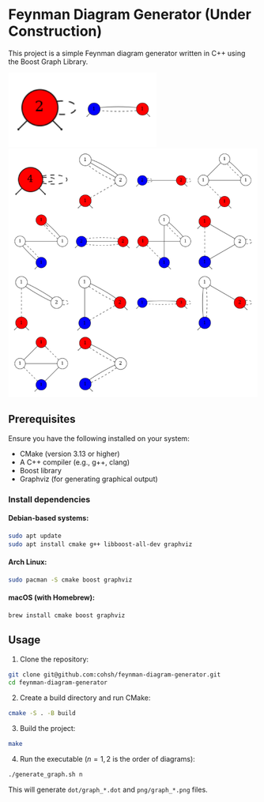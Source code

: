 # Feynman Diagram Generator (Under Construction)

This project is a simple Feynman diagram generator written in C++ using the Boost Graph Library.

<img src="images/first.png" width="300" >

<img src="images/second.png" width="600" >

## Prerequisites

Ensure you have the following installed on your system:
- CMake (version 3.13 or higher)
- A C++ compiler (e.g., g++, clang)
- Boost library
- Graphviz (for generating graphical output)

### Install dependencies
#### Debian-based systems:
```bash
sudo apt update
sudo apt install cmake g++ libboost-all-dev graphviz
```

#### Arch Linux:
```bash
sudo pacman -S cmake boost graphviz
```

#### macOS (with Homebrew):
```bash
brew install cmake boost graphviz
```

## Usage

1. Clone the repository:
```bash
git clone git@github.com:cohsh/feynman-diagram-generator.git
cd feynman-diagram-generator
```

2. Create a build directory and run CMake:
```bash
cmake -S . -B build
```

3. Build the project:
```bash
make
```

4. Run the executable ($n=1,2$ is the order of diagrams):
```bash
./generate_graph.sh n
```
This will generate `dot/graph_*.dot` and `png/graph_*.png` files.